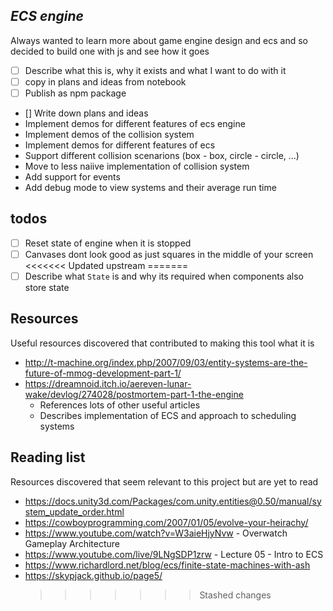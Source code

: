 ## _ECS engine_

Always wanted to learn more about game engine design and ecs and so decided to build one with js and see how it goes

- [ ] Describe what this is, why it exists and what I want to do with it
- [ ] copy in plans and ideas from notebook
- [ ] Publish as npm package

- [] Write down plans and ideas
- Implement demos for different features of ecs engine
- Implement demos of the collision system
- Implement demos for different features of ecs
- Support different collision scenarions (box - box, circle - circle, ...)
- Move to less naiive implementation of collision system
- Add support for events
- Add debug mode to view systems and their average run time

## todos

- [ ] Reset state of engine when it is stopped
- [ ] Canvases dont look good as just squares in the middle of your screen
      <<<<<<< Updated upstream
      =======
- [ ] Describe what `State` is and why its required when components also store state

## Resources

Useful resources discovered that contributed to making this tool what it is

- http://t-machine.org/index.php/2007/09/03/entity-systems-are-the-future-of-mmog-development-part-1/
- https://dreamnoid.itch.io/aereven-lunar-wake/devlog/274028/postmortem-part-1-the-engine
  - References lots of other useful articles
  - Describes implementation of ECS and approach to scheduling systems

## Reading list

Resources discovered that seem relevant to this project but are yet to read

- https://docs.unity3d.com/Packages/com.unity.entities@0.50/manual/system_update_order.html
- https://cowboyprogramming.com/2007/01/05/evolve-your-heirachy/
- https://www.youtube.com/watch?v=W3aieHjyNvw - Overwatch Gameplay Architecture
- https://www.youtube.com/live/9LNgSDP1zrw - Lecture 05 - Intro to ECS
- https://www.richardlord.net/blog/ecs/finite-state-machines-with-ash
- https://skypjack.github.io/page5/
  > > > > > > > Stashed changes
